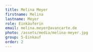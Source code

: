 ```yaml
---
title: Melina Meyer
firstname: Melina
lastname: Meyer
role: Einkäuferin
email: melina.meyer@avancarte.de
photo: /assets/media/melina-meyer.jpg
group: 5-Einkauf
order: 2
---
```

